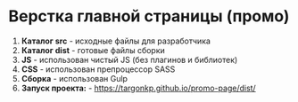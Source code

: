 # Верстка главной страницы (промо)

1) **Каталог src** - исходные файлы для разработчика
2) **Каталог dist** - готовые файлы сборки
3) **JS** - использован чистый JS (без плагинов и библиотек)
4) **CSS** - использован препроцессор SASS
5) **Сборка** - использован Gulp
7) **Запуск проекта:** - https://targonkp.github.io/promo-page/dist/